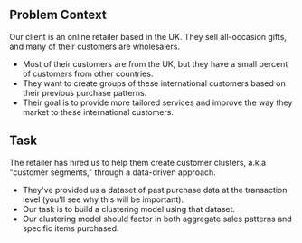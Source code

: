 ## Problem Context
Our client is an online retailer based in the UK. They sell all-occasion gifts, and many of their customers are wholesalers.

* Most of their customers are from the UK, but they have a small percent of customers from other countries.
* They want to create groups of these international customers based on their previous purchase patterns.
* Their goal is to provide more tailored services and improve the way they market to these international customers.

## Task
The retailer has hired us to help them create customer clusters, a.k.a "customer segments," through a data-driven approach.

* They've provided us a dataset of past purchase data at the transaction level (you'll see why this will be important).
* Our task is to build a clustering model using that dataset.
* Our clustering model should factor in both aggregate sales patterns and specific items purchased.
